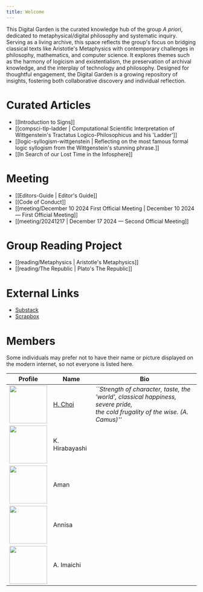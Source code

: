 ```yaml
---
title: Welcome
---
```


This Digital Garden is the curated knowledge hub of the group *A priori*, dedicated to metaphysical/digital philosophy and systematic inquiry. Serving as a living archive, this space reflects the group's focus on bridging classical texts like Aristotle's Metaphysics with contemporary challenges in philosophy, mathematics, and computer science. It explores themes such as the harmony of logicism and existentialism, the preservation of archival knowledge, and the interplay of technology and philosophy. Designed for thoughtful engagement, the Digital Garden is a growing repository of insights, fostering both collaborative discovery and individual reflection.

# Curated Articles
- [[Introduction to Signs]]
- [[compsci-tlp-ladder | Computational Scientific Interpretation of Wittgenstein's Tractatus Logico-Philosophicus and his 'Ladder']]
- [[logic-syllogism-wittgenstein | Reflecting on the most famous formal logic syllogism from the Wittgenstein's stunning phrase.]]
- [[In Search of our Lost Time in the Infosphere]]

# Meeting
- [[Editors-Guide | Editor's Guide]]
- [[Code of Conduct]]
- [[meeting/December 10 2024 First Official Meeting | December 10 2024 —  First Official Meeting]]
- [[meeting/20241217                                | December 17 2024 —  Second Official Meeting]]

# Group Reading Project
- [[reading/Metaphysics  | Aristotle's Metaphysics]]
- [[reading/The Republic | Plato's The Republic]]

# External Links
- [Substack](https://apriori90.substack.com/)
- [Scrapbox](https://scrapbox.io/apriori/)

# Members
Some individuals may prefer not to have their name or picture displayed on the modern internet, so not everyone is listed here.

| Profile                                                     | Name           | Bio                                                                                                                                              |
|-------------------------------------------------------------|----------------|--------------------------------------------------------------------------------------------------------------------------------------------------|
| <img src="/static/images/profile/hsc.png" width="100">      | [H. Choi](https://etatirreel.xyz/) | *``Strength of character, taste, the 'world', classical happiness, severe pride,<br>the cold frugality of the wise. (A. Camus)''*|
| <img src="/static/images/profile/kimsterh.png" width="100"> | K. Hirabayashi                       |                                                                                                                                  |
| <img src="/static/images/profile/aman.jpg" width="100">     | Aman                           |                                                                                                                                  |
| <img src="/static/images/profile/a.jpg" width="100">        | Annisa                              |                                                                                                                                  |
| <img src="/static/images/profile/atom.jpg" width="100">     | A. Imaichi                              |                                                                                                                                  |
